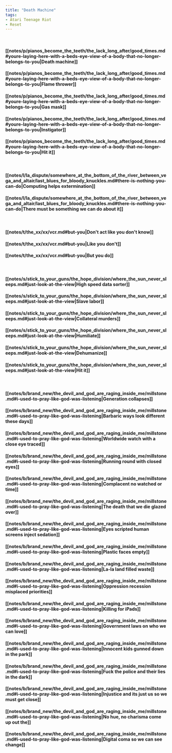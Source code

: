 ```yaml
---
title: "Death Machine"
tags:
- Atari Teenage Riot
- Reset
---
```

&nbsp;
#### [[notes/p/pianos_become_the_teeth/the_lack_long_after/good_times.md#youre-laying-here-with-a-beds-eye-view-of-a-body-that-no-longer-belongs-to-you|Death machine]]
#### [[notes/p/pianos_become_the_teeth/the_lack_long_after/good_times.md#youre-laying-here-with-a-beds-eye-view-of-a-body-that-no-longer-belongs-to-you|Flame thrower]]
#### [[notes/p/pianos_become_the_teeth/the_lack_long_after/good_times.md#youre-laying-here-with-a-beds-eye-view-of-a-body-that-no-longer-belongs-to-you|Gas mask]]
#### [[notes/p/pianos_become_the_teeth/the_lack_long_after/good_times.md#youre-laying-here-with-a-beds-eye-view-of-a-body-that-no-longer-belongs-to-you|Instigator]]
#### [[notes/p/pianos_become_the_teeth/the_lack_long_after/good_times.md#youre-laying-here-with-a-beds-eye-view-of-a-body-that-no-longer-belongs-to-you|Hit it]]
&nbsp;
#### [[notes/l/la_dispute/somewhere_at_the_bottom_of_the_river_between_vega_and_altair/last_blues_for_bloody_knuckles.md#there-is-nothing-you-can-do|Computing helps extermination]]
#### [[notes/l/la_dispute/somewhere_at_the_bottom_of_the_river_between_vega_and_altair/last_blues_for_bloody_knuckles.md#there-is-nothing-you-can-do|There must be something we can do about it]]
&nbsp;
#### [[notes/t/the_xx/xx/vcr.md#but-you|Don't act like you don't know]]
#### [[notes/t/the_xx/xx/vcr.md#but-you|Like you don't]]
#### [[notes/t/the_xx/xx/vcr.md#but-you|But you do]]
&nbsp;
#### [[notes/s/stick_to_your_guns/the_hope_division/where_the_sun_never_sleeps.md#just-look-at-the-view|High speed data sorter]]
#### [[notes/s/stick_to_your_guns/the_hope_division/where_the_sun_never_sleeps.md#just-look-at-the-view|Slave labor]]
#### [[notes/s/stick_to_your_guns/the_hope_division/where_the_sun_never_sleeps.md#just-look-at-the-view|Collateral murders]]
#### [[notes/s/stick_to_your_guns/the_hope_division/where_the_sun_never_sleeps.md#just-look-at-the-view|Humiliate]]
#### [[notes/s/stick_to_your_guns/the_hope_division/where_the_sun_never_sleeps.md#just-look-at-the-view|Dehumanize]]
#### [[notes/s/stick_to_your_guns/the_hope_division/where_the_sun_never_sleeps.md#just-look-at-the-view|Hit it]]
&nbsp;
#### [[notes/b/brand_new/the_devil_and_god_are_raging_inside_me/millstone.md#i-used-to-pray-like-god-was-listening|Generation collapses]]
#### [[notes/b/brand_new/the_devil_and_god_are_raging_inside_me/millstone.md#i-used-to-pray-like-god-was-listening|Barbaric ways look different these days]]
#### [[notes/b/brand_new/the_devil_and_god_are_raging_inside_me/millstone.md#i-used-to-pray-like-god-was-listening|Worldwide watch with a close eye traced]]
#### [[notes/b/brand_new/the_devil_and_god_are_raging_inside_me/millstone.md#i-used-to-pray-like-god-was-listening|Running round with closed eyes]]
#### [[notes/b/brand_new/the_devil_and_god_are_raging_inside_me/millstone.md#i-used-to-pray-like-god-was-listening|Complacent no watched or time]]
#### [[notes/b/brand_new/the_devil_and_god_are_raging_inside_me/millstone.md#i-used-to-pray-like-god-was-listening|The death that we die glazed over]]
#### [[notes/b/brand_new/the_devil_and_god_are_raging_inside_me/millstone.md#i-used-to-pray-like-god-was-listening|Eyes scripted human screens inject sedation]]
#### [[notes/b/brand_new/the_devil_and_god_are_raging_inside_me/millstone.md#i-used-to-pray-like-god-was-listening|Plastic faces empty]]
#### [[notes/b/brand_new/the_devil_and_god_are_raging_inside_me/millstone.md#i-used-to-pray-like-god-was-listening|La-la land filled waste]]
#### [[notes/b/brand_new/the_devil_and_god_are_raging_inside_me/millstone.md#i-used-to-pray-like-god-was-listening|Oppression recession misplaced priorities]]
#### [[notes/b/brand_new/the_devil_and_god_are_raging_inside_me/millstone.md#i-used-to-pray-like-god-was-listening|Killing for iPads]]
#### [[notes/b/brand_new/the_devil_and_god_are_raging_inside_me/millstone.md#i-used-to-pray-like-god-was-listening|Government laws on who we can love]]
#### [[notes/b/brand_new/the_devil_and_god_are_raging_inside_me/millstone.md#i-used-to-pray-like-god-was-listening|Innocent kids gunned down in the park]]
#### [[notes/b/brand_new/the_devil_and_god_are_raging_inside_me/millstone.md#i-used-to-pray-like-god-was-listening|Fuck the police and their lies in the dark]]
#### [[notes/b/brand_new/the_devil_and_god_are_raging_inside_me/millstone.md#i-used-to-pray-like-god-was-listening|Injustice and its just us so we must get close]]
#### [[notes/b/brand_new/the_devil_and_god_are_raging_inside_me/millstone.md#i-used-to-pray-like-god-was-listening|No hue, no charisma come up out the]]
#### [[notes/b/brand_new/the_devil_and_god_are_raging_inside_me/millstone.md#i-used-to-pray-like-god-was-listening|Digital coma so we can see change]]

